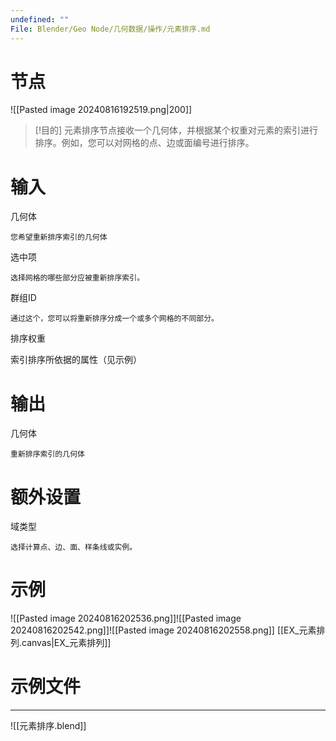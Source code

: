 ```yaml
---
undefined: ""
File: Blender/Geo Node/几何数据/操作/元素排序.md
---
```

# 节点
![[Pasted image 20240816192519.png|200]]

>[!目的]
>元素排序节点接收一个几何体，并根据某个权重对元素的索引进行排序。例如，您可以对网格的点、边或面编号进行排序。

# 输入
几何体

	您希望重新排序索引的几何体
选中项

	选择网格的哪些部分应被重新排序索引。
群组ID

	通过这个，您可以将重新排序分成一个或多个网格的不同部分。
排序权重

索引排序所依据的属性（见示例）

# 输出
几何体

	重新排序索引的几何体

# 额外设置
域类型

	选择计算点、边、面、样条线或实例。

# 示例
![[Pasted image 20240816202536.png]]![[Pasted image 20240816202542.png]]![[Pasted image 20240816202558.png]]
[[EX_元素排列.canvas|EX_元素排列]]

# 示例文件
---
![[元素排序.blend]]